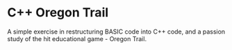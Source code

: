# C++ Oregon Trail
A simple exercise in restructuring BASIC code into C++ code, and a passion study of the hit educational game - Oregon Trail.
